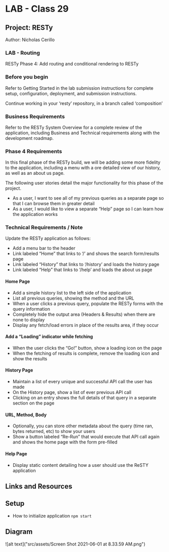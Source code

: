# LAB - Class 29

## Project: RESTy

Author: Nicholas Cerillo

### LAB - Routing

RESTy Phase 4: Add routing and conditional rendering to RESTy

### Before you begin

Refer to Getting Started in the lab submission instructions for complete setup, configuration, deployment, and submission instructions.

Continue working in your ‘resty’ repository, in a branch called ‘composition’

### Business Requirements

Refer to the RESTy System Overview for a complete review of the application, including Business and Technical requirements along with the development roadmap.

### Phase 4 Requirements

In this final phase of the RESTy build, we will be adding some more fidelity to the application, including a menu with a ore detailed view of our history, as well as an about us page.

The following user stories detail the major functionality for this phase of the project.

- As a user, I want to see all of my previous queries as a separate page so that I can browse them in greater detail
- As a user, I would like to view a separate “Help” page so I can learn how the application works

### Technical Requirements / Note

Update the RESTy application as follows:

- Add a menu bar to the header
- Link labeled “Home” that links to ‘/’ and shows the search form/results page
- Link labeled “History” that links to ‘/history’ and loads the history page
- Link labeled “Help” that links to ‘/help’ and loads the about us page

#### Home Page

- Add a simple history list to the left side of the application
- List all previous queries, showing the method and the URL
- When a user clicks a previous query, populate the RESTy forms with the query information
- Completely hide the output area (Headers & Results) when there are none to display
- Display any fetch/load errors in place of the results area, if they occur

#### Add a “Loading” indicator while fetching

- When the user clicks the “Go!” button, show a loading icon on the page
- When the fetching of results is complete, remove the loading icon and show the results

#### History Page

- Maintain a list of every unique and successful API call the user has made
- On the History page, show a list of ever previous API call
- Clicking on an entry shows the full details of that query in a separate section on the page

#### URL, Method, Body

- Optionally, you can store other metadata about the query (time ran, bytes returned, etc) to show your users
- Show a button labeled “Re-Run” that would execute that API call again and shows the home page with the form pre-filled

#### Help Page

- Display static content detailing how a user should use the ReSTY application

## Links and Resources

## Setup

- How to initialize application
  `npm start`

## Diagram

![alt text]("src/assets/Screen Shot 2021-06-01 at 8.33.59 AM.png")
